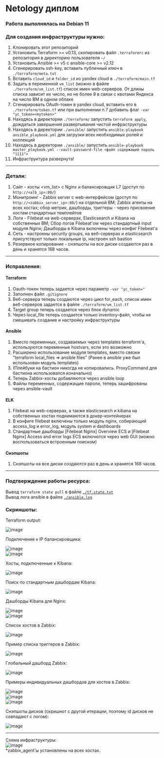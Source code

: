 # Netology диплом
  
### Работа выполнялась на Debian 11  
  
### Для создания инфраструктуры нужно:
1. Клонировать этот репозиторий
2. Установить Terraform >= v0.13, скопировать файл `.terraformrc` из репозитория в директорию пользователя `~/`
3. Установить Ansible >= v5 c ansible-core >= v2.12
4. Сгенерировать ssh-key, вставить публичный ключ в `./terraform/meta.txt`
5. Вставить `cloud_id` и `folder_id` из yandex cloud в `./terraform/main.tf`
6. Задать в переменной `vm_list` (можно в файле `./terraform/vm_list.tf`) список имен web-серверов. От длины списка зависит их число, но не более 9 в связи с квотами Яндекса на число ВМ в одном облаке
7. Сгенирировать OAuth-токен в yandex cloud, вставить его в `./terraform/token.tf` или при выполнении п.7 добавить флаг `-var "yc_token=<mytoken>"`
8. Находясь в директории `./terraform/` запустить `terraform apply`, дождаться завершения развертывания чистой инфраструктуры
9. Находясь в директории `./ansible/` запустить `ansible-playbook ansible_playbook.yml` для загрузки всех необходимых ролей и коллекций
10. Находясь в директории `./ansible/` запустить `ansible-playbook master_playbook.yml --vault-password-file <файл содержащий пароль "1111">`
11. Инфраструктура развернута!

---
### Детали:

1. Сайт - хосты <vm_list> с Nginx и балансировщик L7 (доступ по `http://<alb_ip>:80/`)
2. Монитроинг - Zabbix server с web-интерфейсом (доступ по `http://<zabbix_server_ip>:80/`) на отдельной ВМ; Zabbix агенты на всех хостах; сбор метрик, дашборды, триггеры - через присвоение хостам стандартных темплейтов
3. Логи - Filebeat на web-серверах, Elasticsearch и Kibana на собственных ВМ; Сбор логов Filebeat'ом через стандартный input модуля Nginx; Дашборды в Kibana включены через конфиг Filebeat'а
4. Сеть - настроены security groups, на веб-серверах и elasticsearch присутствуют только локальные ip, настроен ssh bastion
5. Резервное копирование - снэпшоты на все диски создаются раз в день и хранятся 168 часов.

---
### Исправления:  

#### Terraform

1. Oauth-токен теперь задается через параметр `-var "yc_token="`
2. Заполнен файл `.gitignore`
3. Веб-сервера теперь создаются через цикл for_each, список имен веб-серверов задается в файле `./terraform/vm_list.tf`
4. Target group теперь создается через блок dynamic
5. Через local_file теперь создается только inventory-файл, чтобы не смешивать создание и настройку инфраструктуры

#### Ansible

1. Вместо переменных, создаваемых через templates terraform'а, используются переменные hostvars, если это возможно
2. Расширено использование модуля templates, вместо связки "terraform local_files => ansible files" (Ранее в ansible уже был использован модуль templates)
3. (Плейбуки на бастион никогда не копировались. ProxyCommand для бастиона использовался изначально)
4. Теперь Zabbix-хосты добавляются через ansible loop
5. Файлы переменных, содержащие пароли, теперь зашифрованы через ansible-vault

#### ELK

1. Filebeat на web-серверах, а также elasticsearch и kibana на собственных хостах поднимаются в докер-контейнерах
2. В конфиге filebeat включены только модуль nginx, собирающий access_log и error_log, модуль system и dashboards
3. Стандартные дашборды [Filebeat Nginx] Overview ECS и [Filebeat Nginx] Access and error logs ECS включются через web GUI (можно воспользоваться встроенным поиском)

#### Снэпшоты

1. Снэпшоты на все диски создаются раз в день и хранятся 168 часов.

---

### Подтверждение работы ресурса:  
Вывод `terraform state pull` в файле [`./tf.state.txt`](/tf.state.txt)  
Вывод лога ansible в файле [`./ansible.log`](/ansible.log)  

### Скриншоты:  

Terraform output:  
  
![image](https://github.com/Maxterx10/Netology_diplom/blob/main/Diplom_Terraform_output.png)  
  
Подключение к IP балансировщика:  

![image](https://github.com/Maxterx10/Netology_diplom/blob/main/Diplom_Web_index1.png)  
![image](https://github.com/Maxterx10/Netology_diplom/blob/main/Diplom_Web_index2.png)  

Хосты, подключенные к Kibana:  

![image](https://github.com/Maxterx10/Netology_diplom/blob/main/Diplom_Kibana_hosts.png)  

Поиск по стандартным дашбордам Kibana:  

![image](https://github.com/Maxterx10/Netology_diplom/blob/main/Diplom_Kibana_dashboards_searh.png)  

Дашборды Kibana для Nginx:  

![image](https://github.com/Maxterx10/Netology_diplom/blob/main/Diplom_Kibana_dashboards_overview.png)  
![image](https://github.com/Maxterx10/Netology_diplom/blob/main/Diplom_Kibana_dashboards_access_and_errors.png)  

Список хостов в Zabbix:  

![image](https://github.com/Maxterx10/Netology_diplom/blob/main/Diplom_Zabbix_hosts_list.png)  

Пример списка триггеров в Zabbix:  

![image](https://github.com/Maxterx10/Netology_diplom/blob/main/Diplom_Zabbix_triggers_example.png)  

Глобальный дашборд Zabbix:  

![image](https://github.com/Maxterx10/Netology_diplom/blob/main/Diplom_Zabbix_dashboards_global_view.png)  

Примеры индивидуальных дашбордов для хостов в Zabbix:

![image](https://github.com/Maxterx10/Netology_diplom/blob/main/Diplom_Zabbix_dashboards_list.png)  
![image](https://github.com/Maxterx10/Netology_diplom/blob/main/Diplom_Zabbix_dashboards_example.png)  
![image](https://github.com/Maxterx10/Netology_diplom/blob/main/Diplom_Zabbix_dashboards_nginx.png)  

Снэпшоты дисков (скришнот с другой итерации, поэтому id дисков не совпадают с логом):

![image](https://github.com/Maxterx10/Netology_diplom/blob/main/Diplom_Snapshots_example.png)  


---

Схема инфраструктуры:  
![image](https://github.com/Maxterx10/Netology_diplom/blob/main/Infrastructure_scheme.drawio.png?raw=true)  
*zabbix_agent'ы установлены на всех хостах.


